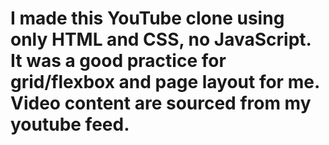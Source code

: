 # I made this YouTube clone using only HTML and CSS, no JavaScript. It was a good practice for grid/flexbox and page layout for me. Video content are sourced from my youtube feed.
